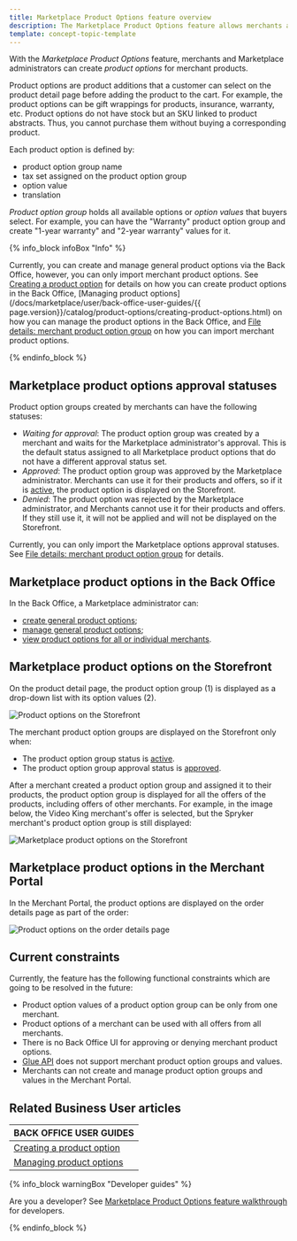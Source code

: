```yaml
---
title: Marketplace Product Options feature overview
description: The Marketplace Product Options feature allows merchants and Marketplace administrators to create product option groups.
template: concept-topic-template
---
```


With the *Marketplace Product Options* feature, merchants and Marketplace administrators can create *product options* for merchant products.

Product options are product additions that a customer can select on the product detail page before adding the product to the cart. For example, the product options can be gift wrappings for products, insurance, warranty, etc. Product options do not have stock but an SKU linked to product abstracts. Thus, you cannot purchase them without buying a corresponding product.

Each product option is defined by:

* product option group name
* tax set assigned on the product option group
* option value
* translation

*Product option group* holds all available options or *option values* that buyers select. For example, you can have the "Warranty" product option group and create "1-year warranty" and "2-year warranty" values for it.

{% info_block infoBox "Info" %}

Currently, you can create and manage general product options via the Back Office, however, you can only import merchant product options. See [Creating a product option](/docs/marketplace/user/back-office-user-guides/{{page.version}}/catalog/product-options/creating-product-options.html) for details on how you can create product options in the Back Office, [Managing product options](/docs/marketplace/user/back-office-user-guides/{{ page.version}}/catalog/product-options/creating-product-options.html) on how you can manage the product options in the Back Office, and [File details: merchant product option group](/docs/marketplace/dev/data-import/{{page.version}}/file-details-merchant-product-option-group.csv.html) on how you can import merchant product options.

{% endinfo_block %}

## Marketplace product options approval statuses

Product option groups created by merchants can have the following statuses:

* *Waiting for approval*: The product option group was created by a merchant and waits for the Marketplace administrator's approval. This is the default status assigned to all Marketplace product options that do not have a different approval status set.
* *Approved*: The product option group was approved by the Marketplace administrator. Merchants can use it for their products and offers, so if it is [active](/docs/marketplace/user/back-office-user-guides/{{page.version}}/catalog/product-options/creating-product-options.html#activating-a-product-option), the product option is displayed on the Storefront.
* *Denied*: The product option was rejected by the Marketplace administrator, and Merchants cannot use it for their products and offers. If they still use it, it will not be applied and will not be displayed on the Storefront.

Currently, you can only import the Marketplace options approval statuses. See [File details: merchant product option group](/docs/marketplace/dev/data-import/{{page.version}}/file-details-merchant-product-option-group.csv.html) for details.

## Marketplace product options in the Back Office
In the Back Office, a Marketplace administrator can:
* [create general product options](/docs/marketplace/user/back-office-user-guides/{{page.version}}/catalog/product-options/creating-product-options.html);
* [manage general product options](/docs/marketplace/user/back-office-user-guides/{{page.version}}/catalog/product-options/creating-product-options.html);
* [view product options for all or individual merchants](/docs/marketplace/user/back-office-user-guides/{{page.version}}/catalog/product-options/managing-product-options.html#filtering-product-options-by-merchants).

## Marketplace product options on the Storefront

On the product detail page, the product option group (1) is displayed as a drop-down list with its option values (2).

![Product options on the Storefront](https://spryker.s3.eu-central-1.amazonaws.com/docs/Marketplace/user+guides/Features/Marketplace+product+options/product-options-on-the-storefront.png)

The merchant product option groups are displayed on the Storefront only when:
* The product option group status is [active](/docs/marketplace/user/back-office-user-guides/{{page.version}}/catalog/product-options/creating-product-options.html#activating-a-product-option).
* The product option group approval status is [approved](#marketplace-product-options-approval-statuses).

After a merchant created a product option group and assigned it to their products, the product option group is displayed for all the offers of the products, including offers of other merchants. For example, in the image below, the Video King merchant's offer is selected, but the Spryker merchant's product option group is still displayed:

![Marketplace product options on the Storefront](https://spryker.s3.eu-central-1.amazonaws.com/docs/Marketplace/user+guides/Features/Marketplace+product+options/merchant-prodcut-options-on-the-storefront.png)

## Marketplace product options in the Merchant Portal

In the Merchant Portal, the product options are displayed on the order details page as part of the order:

<img class="width-100" ALT="Product options on the order details page" SRC="https://spryker.s3.eu-central-1.amazonaws.com/docs/Marketplace/user+guides/Features/Marketplace+product+options/product-options-in-the-merchant-portal.png"/>

## Current constraints

Currently, the feature has the following functional constraints which are going to be resolved in the future:

* Product option values of a product option group can be only from one merchant.
* Product options of a merchant can be used with all offers from all merchants.
* There is no Back Office UI for approving or denying merchant product options.
* [Glue API](/docs/scos/dev/glue-api-guides/{{page.version}}/glue-rest-api.html) does not support merchant product option groups and values.
* Merchants can not create and manage product option groups and values in the Merchant Portal.

## Related Business User articles

|BACK OFFICE USER GUIDES |
|---------|
| [Creating a product option](/docs/marketplace/user/back-office-user-guides/{{page.version}}/catalog/product-options/creating-product-options.html)  
| [Managing product options](/docs/marketplace/user/back-office-user-guides/{{page.version}}/catalog/product-options/creating-product-options.html)|

{% info_block warningBox "Developer guides" %}

Are you a developer? See [Marketplace Product Options feature walkthrough](/docs/marketplace/dev/feature-walkthroughs/{{page.version}}/marketplace-product-options-feature-walkthrough.html) for developers.

{% endinfo_block %}
